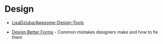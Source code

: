 # Design

- [LisaDziuba/Awesome-Design-Tools](https://github.com/LisaDziuba/Awesome-Design-Tools)

- [Design Better Forms](https://uxdesign.cc/design-better-forms-96fadca0f49c#.o017k0ghd) - Common mistakes designers make and how to fix them
